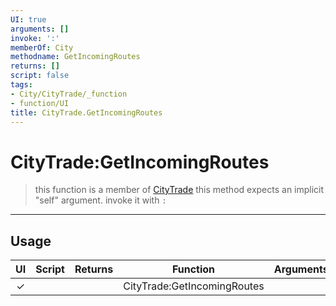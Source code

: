 ```yaml
---
UI: true
arguments: []
invoke: ':'
memberOf: City
methodname: GetIncomingRoutes
returns: []
script: false
tags:
- City/CityTrade/_function
- function/UI
title: CityTrade.GetIncomingRoutes
---
```

# CityTrade:GetIncomingRoutes
> this function is a member of [CityTrade](civ-6/lua/CityTrade.md)
> this method expects an implicit "self" argument. invoke it with `:`
-----
## Usage
|  UI | Script | Returns | Function | Arguments |
|:---:|:------:|-------:|:--------:|:---------|
|✓| ||CityTrade:GetIncomingRoutes||
